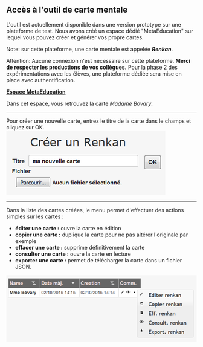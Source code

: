## Accès à l'outil de carte mentale

L'outil est actuellement disponible dans une version prototype sur une plateforme de test. Nous avons créé un espace dédié "MetaEducation" sur lequel vous pouvez créer et générer vos propre cartes.

Note: sur cette plateforme, une carte mentale est appelée ***Renkan***.

Attention: Aucune connexion n'est nécessaire sur cette plateforme. **Merci de respecter les productions de vos collègues.**
Pour la phase 2 des expérimentations avec les élèves, une plateforme dédiée sera mise en place avec authentification.

<i class="fa fa-arrow-right"></i> **[Espace MetaEducation](http://renkan.iri-research.org/renkan/s/431b537f-6907-11e5-9c79-df1f6aaa03d9)**


Dans cet espace, vous retrouvez la carte *Madame Bovary*.

---
Pour créer une nouvelle carte, entrez le titre de la carte dans le champs et cliquez sur OK. ![Nouvelle Carte](nouvellecarte.png)

---
Dans la liste des cartes créées, le menu permet d'effectuer des actions simples sur les cartes&nbsp;:

* **éditer une carte :** ouvre la carte en édition
* **copier une carte :** duplique la carte pour ne pas altérer l'originale par exemple
* **effacer une carte :** supprime définitivement la carte
* **consulter une carte :** ouvre la carte en lecture
* **exporter une carte :** permet de télécharger la carte dans un fichier JSON.

![Action Carte](carteaction.png)
